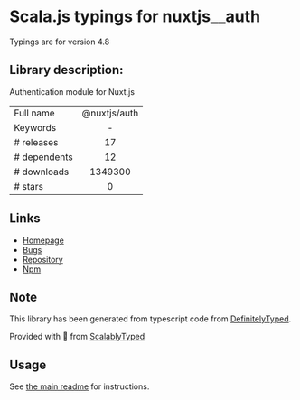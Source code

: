
# Scala.js typings for nuxtjs__auth

Typings are for version 4.8

## Library description:
Authentication module for Nuxt.js

|                    |                 |
| ------------------ | :-------------: |
| Full name          | @nuxtjs/auth |
| Keywords           | - |
| # releases         | 17 |
| # dependents       | 12 |
| # downloads        | 1349300 |
| # stars            | 0 |

## Links
- [Homepage](https://github.com/nuxt-community/auth-module#readme)
- [Bugs](https://github.com/nuxt-community/auth-module/issues)
- [Repository](https://github.com/nuxt-community/auth-module)
- [Npm](https://www.npmjs.com/package/%40nuxtjs%2Fauth)
    


## Note
This library has been generated from typescript code from [DefinitelyTyped](https://definitelytyped.org).

Provided with :purple_heart: from [ScalablyTyped](https://github.com/oyvindberg/ScalablyTyped)

## Usage
See [the main readme](../../readme.md) for instructions.



